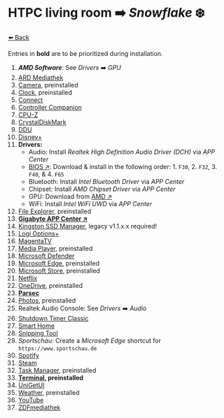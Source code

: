 # HTPC living room ➡️ _Snowflake_ ❄️

[⬅️ Back](./README.md)

Entries in **bold** are to be prioritized during installation.

1. **_AMD Software_**: See _Drivers_ ➡️ _GPU_
2. [ARD Mediathek](./app-list.md#ard-mediathek)
2. [Camera](./app-list.md#windows-camera), preinstalled
2. [Clock](./app-list.md#windows-clock), preinstalled
2. [Connect](./app-list.md#windows-connect)
2. [Controller Companion](./app-list.md#controller-companion)
2. [CPU-Z](./app-list.md#cpu-z)
2. [CrystalDiskMark](./app-list.md#crystaldiskmark)
2. [DDU](./app-list.md#ddu)
2. [Disney+](./app-list.md#disneyplus)
2. **Drivers:**
	* Audio: Install _Realtek High Definition Audio Driver (DCH)_ via _APP Center_
	* [BIOS ↗](https://www.gigabyte.com/de/Motherboard/B450-I-AORUS-PRO-WIFI-rev-10/support#support-dl-bios): Download & install in the following order: 1. `F30`, 2. `F32`, 3. `F40`, & 4. `F65`
	* Bluetooth: Install _Intel Bluetooth Driver_ via _APP Center_
	* Chipset: Install _AMD Chipset Driver_ via _APP Center_
	* GPU: Download from [AMD ↗](https://www.amd.com/en/support)
	* WiFi: Install _Intel WiFi UWD_ via _APP Center_
2. [File Explorer](./app-list.md#windows-file-explorer), preinstalled
2. **[Gigabyte APP Center ↗](https://www.gigabyte.com/de/Motherboard/B450-I-AORUS-PRO-WIFI-rev-10/support#support-dl-utility)**
2. [Kingston SSD Manager](./app-list.md#kingston-ssd-manager), legacy v1.1.x.x required!
2. [Logi Options+](./app-list.md#logitech-options-plus)
2. [MagentaTV](./app-list.md#magentatv)
2. [Media Player](./app-list.md#windows-media-player), preinstalled
2. [Microsoft Defender](./app-list.md#microsoft-defender)
2. [Microsoft Edge](./app-list.md#microsoft-edge), preinstalled
2. [Microsoft Store](./app-list.md#microsoft-store), preinstalled
2. [Netflix](./app-list.md#netflix)
2. [OneDrive](./app-list.md#onedrive), preinstalled
2. **[Parsec](./app-list.md#parsec)**
2. [Photos](./app-list.md#microsoft-photos), preinstalled
2. Realtek Audio Console: See _Drivers_ ➡️ _Audio_
2. [Shutdown Timer Classic](./app-list.md#shutdown-timer-classic)
2. [Smart Home](./app-list.md#ianstorm-my-smart-home)
2. [Snipping Tool](./app-list.md#windows-snipping-tool)
2. _Sportschau_: Create a _Microsoft Edge_ shortcut for `https://www.sportschau.de`
2. [Spotify](./app-list.md#spotify)
2. [Steam](./app-list.md#steam)
2. [Task Manager](./app-list.md#windows-task-manager), preinstalled
2. **[Terminal](./app-list.md#terminal), preinstalled**
2. [UniGetUI](./app-list.md#unigetui)
2. [Weather](./app-list.md#msn-weather), preinstalled
2. [YouTube](./app-list.md#youtube)
2. [ZDFmediathek](./app-list.md#zdfmediathek)
